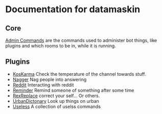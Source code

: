 # Documentation for datamaskin

## Core
[Admin Commands](/datamaskin/admin-commands) are the commands used to
administer bot things, like plugins and which rooms to be in, while it
is running.

## Plugins

- [KosKarma](/datamaskin/kos-karma/) Check the temperature of the channel towards stuff.
- [Nagger](/datamaskin/nagger) Nag people into answering
- [Reddit](/datamaskin/reddit/) Interacting with reddit
- [Reminder](/datamaskin/reminder/) Remind someone of something after some time
- [RexReplace](/datamaskin/rex-replace/) correct your self... Or others.
- [UrbanDictonary](/datamaskin/urban-dictionary) Look up things on urban
- [Useless](/datamaskin/useless/) A collection of uselss commands

